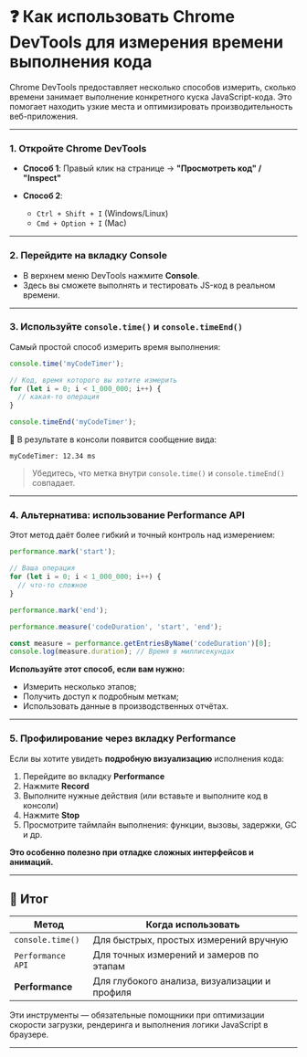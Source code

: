 # ❓ Как использовать Chrome DevTools для измерения времени выполнения кода

Chrome DevTools предоставляет несколько способов измерить, сколько времени занимает выполнение конкретного куска JavaScript-кода. Это помогает находить узкие места и оптимизировать производительность веб-приложения.

---

### 1. Откройте Chrome DevTools

* **Способ 1**: Правый клик на странице → **"Просмотреть код" / "Inspect"**
* **Способ 2**:

    * `Ctrl + Shift + I` (Windows/Linux)
    * `Cmd + Option + I` (Mac)

---

### 2. Перейдите на вкладку **Console**

* В верхнем меню DevTools нажмите **Console**.
* Здесь вы сможете выполнять и тестировать JS-код в реальном времени.

---

### 3. Используйте `console.time()` и `console.timeEnd()`

Самый простой способ измерить время выполнения:

```javascript
console.time('myCodeTimer');

// Код, время которого вы хотите измерить
for (let i = 0; i < 1_000_000; i++) {
  // какая-то операция
}

console.timeEnd('myCodeTimer');
```

🔹 В результате в консоли появится сообщение вида:

```
myCodeTimer: 12.34 ms
```

> Убедитесь, что метка внутри `console.time()` и `console.timeEnd()` совпадает.

---

### 4. Альтернатива: использование **Performance API**

Этот метод даёт более гибкий и точный контроль над измерением:

```javascript
performance.mark('start');

// Ваша операция
for (let i = 0; i < 1_000_000; i++) {
  // что-то сложное
}

performance.mark('end');

performance.measure('codeDuration', 'start', 'end');

const measure = performance.getEntriesByName('codeDuration')[0];
console.log(measure.duration); // Время в миллисекундах
```

**Используйте этот способ, если вам нужно:**

* Измерить несколько этапов;
* Получить доступ к подробным меткам;
* Использовать данные в производственных отчётах.

---

### 5. Профилирование через вкладку **Performance**

Если вы хотите увидеть **подробную визуализацию** исполнения кода:

1. Перейдите во вкладку **Performance**
2. Нажмите **Record**
3. Выполните нужные действия (или вставьте и выполните код в консоли)
4. Нажмите **Stop**
5. Просмотрите таймлайн выполнения: функции, вызовы, задержки, GC и др.

**Это особенно полезно при отладке сложных интерфейсов и анимаций.**

---

## 🎯 Итог

| Метод             | Когда использовать                            |
| ----------------- | --------------------------------------------- |
| `console.time()`  | Для быстрых, простых измерений вручную        |
| `Performance API` | Для точных измерений и замеров по этапам      |
| **Performance**   | Для глубокого анализа, визуализации и профиля |

Эти инструменты — обязательные помощники при оптимизации скорости загрузки, рендеринга и выполнения логики JavaScript в браузере.

---
